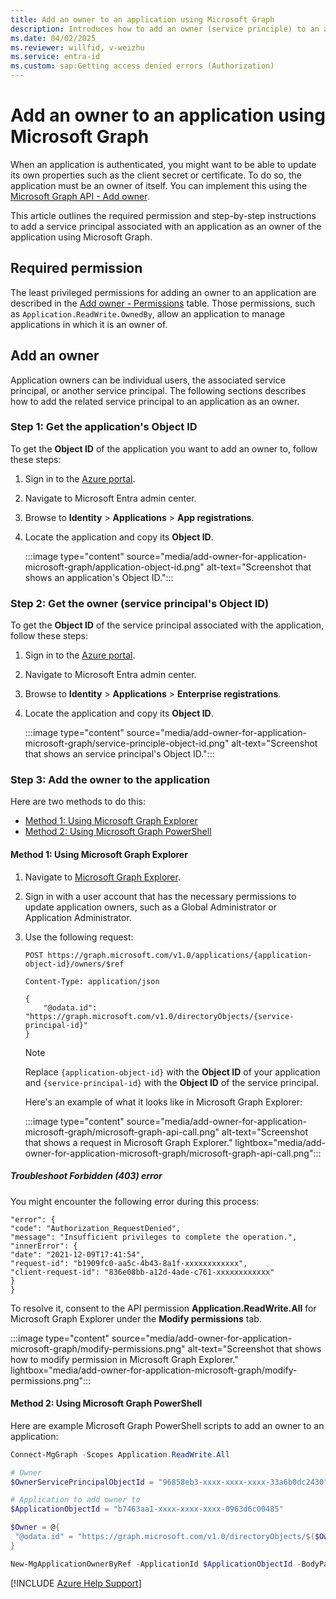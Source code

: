 ```yaml
---
title: Add an owner to an application using Microsoft Graph
description: Introduces how to add an owner (service principle) to an application using Microsoft Graph.
ms.date: 04/02/2025
ms.reviewer: willfid, v-weizhu
ms.service: entra-id
ms.custom: sap:Getting access denied errors (Authorization)
---
```

# Add an owner to an application using Microsoft Graph

When an application is authenticated, you might want to be able to update its own properties such as the client secret or certificate. To do so, the application must be an owner of itself. You can implement this using the [Microsoft Graph API - Add owner](/graph/api/application-post-owners).

This article outlines the required permission and step-by-step instructions to add a service principal associated with an application as an owner of the application using Microsoft Graph.

## Required permission

The least privileged permissions for adding an owner to an application are described in the [Add owner - Permissions](/graph/api/application-post-owners#permissions) table. Those permissions, such as `Application.ReadWrite.OwnedBy`, allow an application to manage applications in which it is an owner of.

## Add an owner

Application owners can be individual users, the associated service principal, or another service principal. The following sections describes how to add the related service principal to an application as an owner.

### Step 1: Get the application's Object ID

To get the **Object ID** of the application you want to add an owner to, follow these steps:

1. Sign in to the [Azure portal](https://portal.azure.com).
2. Navigate to Microsoft Entra admin center.
3. Browse to **Identity** > **Applications** > **App registrations**.
4. Locate the application and copy its **Object ID**.

     :::image type="content" source="media/add-owner-for-application-microsoft-graph/application-object-id.png" alt-text="Screenshot that shows an application's Object ID.":::

### Step 2: Get the owner (service principal's Object ID)

To get the **Object ID** of the service principal associated with the application, follow these steps:

1. Sign in to the [Azure portal](https://portal.azure.com).
2. Navigate to Microsoft Entra admin center.
3. Browse to **Identity** > **Applications** > **Enterprise registrations**.
4. Locate the application and copy its **Object ID**.

    :::image type="content" source="media/add-owner-for-application-microsoft-graph/service-principle-object-id.png" alt-text="Screenshot that shows an service principal's Object ID.":::

### Step 3: Add the owner to the application

Here are two methods to do this:

- [Method 1: Using Microsoft Graph Explorer](#method-1-using-microsoft-graph-explorer)
- [Method 2: Using Microsoft Graph PowerShell](#method-2-using-microsoft-graph-powershell)

#### Method 1: Using Microsoft Graph Explorer

1. Navigate to [Microsoft Graph Explorer](https://developer.microsoft.com/graph/graph-explorer).
2. Sign in with a user account that has the necessary permissions to update application owners, such as a Global Administrator or Application Administrator.
3. Use the following request:

    ```msgraph-interactive
    POST https://graph.microsoft.com/v1.0/applications/{application-object-id}/owners/$ref

    Content-Type: application/json

    {
        "@odata.id": "https://graph.microsoft.com/v1.0/directoryObjects/{service-principal-id}"
    }
    ```

    > [!NOTE]
    > Replace `{application-object-id}` with the **Object ID** of your application and `{service-principal-id}` with the **Object ID** of the service principal.

    Here's an example of what it looks like in Microsoft Graph Explorer:

    :::image type="content" source="media/add-owner-for-application-microsoft-graph/microsoft-graph-api-call.png" alt-text="Screenshot that shows a request in Microsoft Graph Explorer." lightbox="media/add-owner-for-application-microsoft-graph/microsoft-graph-api-call.png":::


##### Troubleshoot Forbidden (403) error

You might encounter the following error during this process:

```output
"error": {
"code": "Authorization_RequestDenied",
"message": "Insufficient privileges to complete the operation.",
"innerError": {
"date": "2021-12-09T17:41:54",
"request-id": "b1909fc0-aa5c-4b43-8a1f-xxxxxxxxxxxx",
"client-request-id": "836e08bb-a12d-4ade-c761-xxxxxxxxxxxx"
}
}
```

To resolve it, consent to the API permission **Application.ReadWrite.All** for Microsoft Graph Explorer under the **Modify permissions** tab.

:::image type="content" source="media/add-owner-for-application-microsoft-graph/modify-permissions.png" alt-text="Screenshot that shows how to modify permission in Microsoft Graph Explorer." lightbox="media/add-owner-for-application-microsoft-graph/modify-permissions.png":::

#### Method 2: Using Microsoft Graph PowerShell

Here are example Microsoft Graph PowerShell scripts to add an owner to an application:

```powershell
Connect-MgGraph -Scopes Application.ReadWrite.All

# Owner
$OwnerServicePrincipalObjectId = "96858eb3-xxxx-xxxx-xxxx-33a6b0dc2430"

# Application to add owner to
$ApplicationObjectId = "b7463aa1-xxxx-xxxx-xxxx-0963d6c00485"

$Owner = @{
 "@odata.id" = "https://graph.microsoft.com/v1.0/directoryObjects/$($OwnerServicePrincipalObjectId)"
}

New-MgApplicationOwnerByRef -ApplicationId $ApplicationObjectId -BodyParameter $Owner
```

[!INCLUDE [Azure Help Support](../../../includes/azure-help-support.md)]
